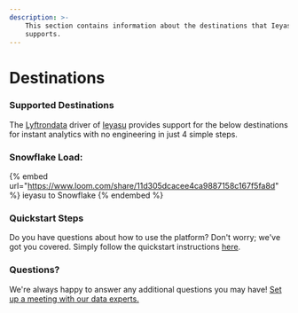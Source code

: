 ```yaml
---
description: >-
    This section contains information about the destinations that Ieyasu
    supports.
---
```


# Destinations

### Supported Destinations

The [Lyftrondata](https://www.lyftrondata.com/) driver of [Ieyasu](https://www.lyftrondata.com/integration/ieyasu/) provides support for the below destinations for instant analytics with no engineering in just 4 simple steps.

### Snowflake Load:

{% embed url="https://www.loom.com/share/11d305dcacee4ca9887158c167f5fa8d" %}
ieyasu to Snowflake
{% endembed %}

### Quickstart Steps

Do you have questions about how to use the platform? Don't worry; we've got you covered. Simply follow the quickstart instructions [here](../../../quickstart-steps.md).

### Questions? <a href="#questions" id="questions"></a>

We're always happy to answer any additional questions you may have! [Set up a meeting with our data experts.](https://www.lyftrondata.com/book-a-meeting/)
